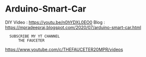 # Arduino-Smart-Car

  DIY Video : https://youtu.be/n0hYDXL0EO0
  Blog : https://mpradeepraj.blogspot.com/2020/07/arduino-smart-car.html
  
      SUBSCRIBE MY YT CHANNEL
          THE FAUCETER
https://www.youtube.com/c/THEFAUCETER20MPR/videos

